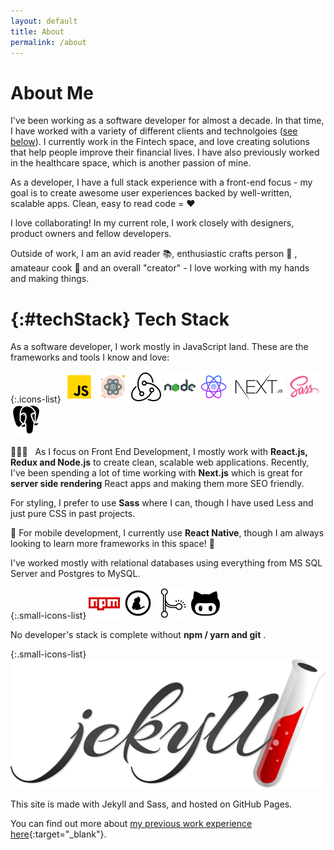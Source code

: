 ```yaml
---
layout: default
title: About
permalink: /about
---
```


About Me
========

I've been working as a software developer for almost a decade. 
In that time, I have worked with a variety of different clients and technolgoies ([see below](#techStack)). 
I currently work in the Fintech space, and love creating solutions that help people improve their financial lives. 
I have also previously worked in the healthcare space, which is another passion of mine.

As a developer, I have a full stack experience with a front-end focus - my goal is to create awesome user experiences 
backed by well-written, scalable apps. Clean, easy to read code = ❤

I love collaborating! In my current role, I work closely with designers, product owners and fellow developers.

Outside of work, I am an avid reader 📚, enthusiastic crafts person 🧶 , amateaur cook 🌱 and an overall "creator" - I 
love working with my hands and making things.

{:#techStack}
Tech Stack
==========

As a software developer, I work mostly in JavaScript land. These are the frameworks and tools I know and love:

{:.icons-list}
![javascript](/assets/images/icons/javascript.png) 
![react.js](/assets/images//icons/react-colourful.png) 
![redux](/assets/images/icons/redux.png) 
![node.js](/assets/images/icons/nodejs.png) 
![react native](/assets/images/icons/react-native.png) 
![next.js](/assets/images/icons/nextjs.png) 
![sass](/assets/images/icons/sass.png) 
![postgresql sql](/assets/images/icons/postgresql.png)

👩🏾‍💻   As I focus on Front End Development, I mostly work with **React.js, Redux and Node.js** to create clean, 
scalable web applications. Recently, I've been spending a lot of time working with **Next.js** which is great for 
**server side rendering** React apps and making them more SEO friendly.

For styling, I prefer to use **Sass** where I can, though I have used Less and just pure CSS in past projects.

📱 For mobile development, I currently use **React Native**, though I am always looking to learn more frameworks in this space! 🙂

I've worked mostly with relational databases using everything from MS SQL Server and Postgres to MySQL.

{:.small-icons-list}
![npm](/assets/images/icons/npm.png) 
![yarn](/assets/images/icons/yarn.png) 
![git](/assets/images/icons/git.png) 
![github](/assets/images/icons/octocat.png)

No developer's stack is complete without **npm / yarn and git** .

{:.small-icons-list}
![jekyll](/assets/images/icons/jekyll.svg) 

This site is made with Jekyll and Sass, and hosted on GitHub Pages.

You can find out more about [my previous work experience here](https://www.linkedin.com/in/{{site.linkedin_username}}){:target="_blank"}.